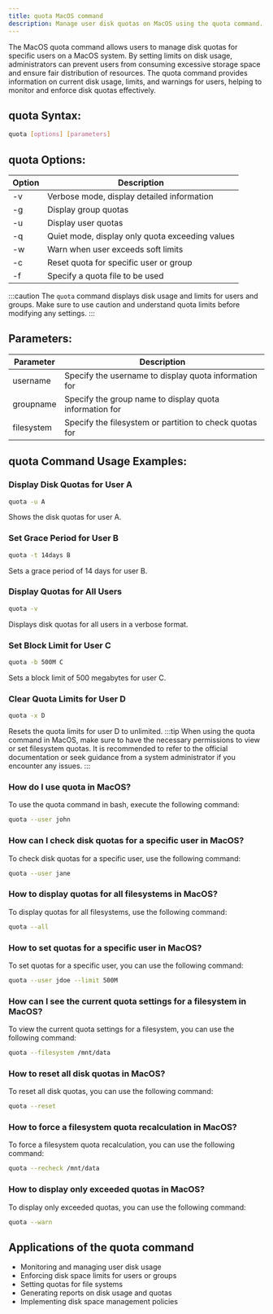 ```yaml
---
title: quota MacOS command
description: Manage user disk quotas on MacOS using the quota command.
---
```


The MacOS quota command allows users to manage disk quotas for specific users on a MacOS system. By setting limits on disk usage, administrators can prevent users from consuming excessive storage space and ensure fair distribution of resources. The quota command provides information on current disk usage, limits, and warnings for users, helping to monitor and enforce disk quotas effectively.

## quota Syntax:
```bash
quota [options] [parameters]
```

## quota Options:
| Option | Description |
|--------|-------------|
| -v     | Verbose mode, display detailed information     |
| -g     | Display group quotas                               |
| -u     | Display user quotas                                |
| -q     | Quiet mode, display only quota exceeding values    |
| -w     | Warn when user exceeds soft limits                 |
| -c     | Reset quota for specific user or group             |
| -f     | Specify a quota file to be used                    |

:::caution
The `quota` command displays disk usage and limits for users and groups. Make sure to use caution and understand quota limits before modifying any settings.
:::

## Parameters:
| Parameter  | Description  |
|------------|--------------|
| username   | Specify the username to display quota information for        |
| groupname  | Specify the group name to display quota information for      |
| filesystem | Specify the filesystem or partition to check quotas for      |
## quota Command Usage Examples:
### Display Disk Quotas for User A
```bash
quota -u A
```
Shows the disk quotas for user A.

### Set Grace Period for User B
```bash
quota -t 14days B
```
Sets a grace period of 14 days for user B.

### Display Quotas for All Users
```bash
quota -v
```
Displays disk quotas for all users in a verbose format.

### Set Block Limit for User C
```bash
quota -b 500M C
```
Sets a block limit of 500 megabytes for user C.

### Clear Quota Limits for User D
```bash
quota -x D
```
Resets the quota limits for user D to unlimited.
:::tip
When using the quota command in MacOS, make sure to have the necessary permissions to view or set filesystem quotas. It is recommended to refer to the official documentation or seek guidance from a system administrator if you encounter any issues.
:::

### How do I use quota in MacOS?
To use the quota command in bash, execute the following command:
```bash
quota --user john
```

### How can I check disk quotas for a specific user in MacOS?
To check disk quotas for a specific user, use the following command:
```bash
quota --user jane
```

### How to display quotas for all filesystems in MacOS?
To display quotas for all filesystems, use the following command:
```bash
quota --all
```

### How to set quotas for a specific user in MacOS?
To set quotas for a specific user, you can use the following command:
```bash
quota --user jdoe --limit 500M
```

### How can I see the current quota settings for a filesystem in MacOS?
To view the current quota settings for a filesystem, you can use the following command:
```bash
quota --filesystem /mnt/data
```

### How to reset all disk quotas in MacOS?
To reset all disk quotas, you can use the following command:
```bash
quota --reset
```

### How to force a filesystem quota recalculation in MacOS?
To force a filesystem quota recalculation, you can use the following command:
```bash
quota --recheck /mnt/data
```

### How to display only exceeded quotas in MacOS?
To display only exceeded quotas, you can use the following command:
```bash
quota --warn
```
## Applications of the quota command

- Monitoring and managing user disk usage
- Enforcing disk space limits for users or groups
- Setting quotas for file systems
- Generating reports on disk usage and quotas
- Implementing disk space management policies